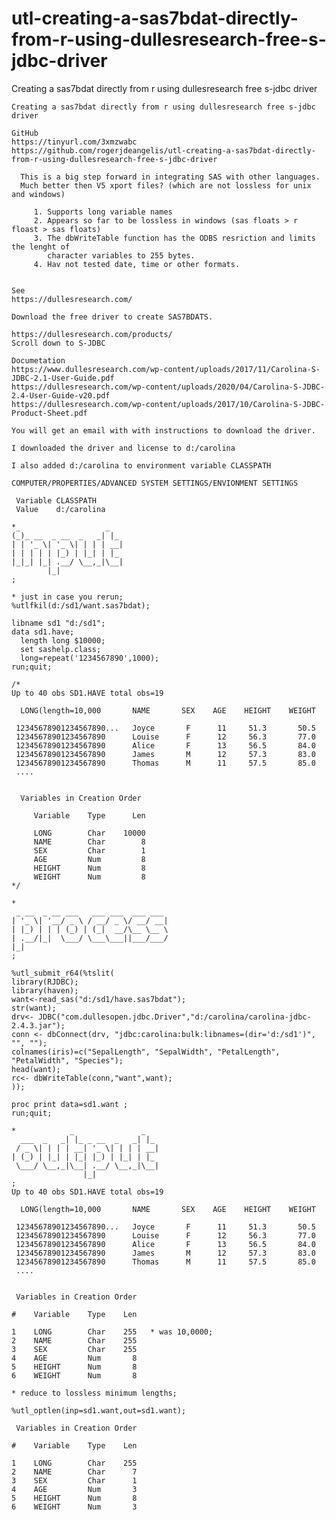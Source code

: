 # utl-creating-a-sas7bdat-directly-from-r-using-dullesresearch-free-s-jdbc-driver
Creating a sas7bdat directly from r using dullesresearch free s-jdbc driver

    Creating a sas7bdat directly from r using dullesresearch free s-jdbc driver

    GitHub
    https://tinyurl.com/3xmzwabc
    https://github.com/rogerjdeangelis/utl-creating-a-sas7bdat-directly-from-r-using-dullesresearch-free-s-jdbc-driver

      This is a big step forward in integrating SAS with other languages.
      Much better then V5 xport files? (which are not lossless for unix and windows)

         1. Supports long variable names
         2. Appears so far to be lossless in windows (sas floats > r floast > sas floats)
         3. The dbWriteTable function has the ODBS resriction and limits the lenght of
            character variables to 255 bytes.
         4. Hav not tested date, time or other formats.


    See
    https://dullesresearch.com/

    Download the free driver to create SAS7BDATS.

    https://dullesresearch.com/products/
    Scroll down to S-JDBC

    Documetation
    https://www.dullesresearch.com/wp-content/uploads/2017/11/Carolina-S-JDBC-2.1-User-Guide.pdf
    https://dullesresearch.com/wp-content/uploads/2020/04/Carolina-S-JDBC-2.4-User-Guide-v20.pdf
    https://dullesresearch.com/wp-content/uploads/2017/10/Carolina-S-JDBC-Product-Sheet.pdf

    You will get an email with with instructions to download the driver.

    I downloaded the driver and license to d:/carolina

    I also added d:/carolina to environment variable CLASSPATH

    COMPUTER/PROPERTIES/ADVANCED SYSTEM SETTINGS/ENVIONMENT SETTINGS

     Variable CLASSPATH
     Value    d:/carolina

    *_                   _
    (_)_ __  _ __  _   _| |_
    | | '_ \| '_ \| | | | __|
    | | | | | |_) | |_| | |_
    |_|_| |_| .__/ \__,_|\__|
            |_|
    ;

    * just in case you rerun;
    %utlfkil(d:/sd1/want.sas7bdat);

    libname sd1 "d:/sd1";
    data sd1.have;
      length long $10000;
      set sashelp.class;
      long=repeat('1234567890',1000);
    run;quit;

    /*
    Up to 40 obs SD1.HAVE total obs=19

      LONG(length=10,000       NAME       SEX    AGE    HEIGHT    WEIGHT

     12345678901234567890...   Joyce       F      11     51.3       50.5
     12345678901234567890      Louise      F      12     56.3       77.0
     12345678901234567890      Alice       F      13     56.5       84.0
     12345678901234567890      James       M      12     57.3       83.0
     12345678901234567890      Thomas      M      11     57.5       85.0
     ....


      Variables in Creation Order

         Variable    Type      Len

         LONG        Char    10000
         NAME        Char        8
         SEX         Char        1
         AGE         Num         8
         HEIGHT      Num         8
         WEIGHT      Num         8
    */

    *
     _ __  _ __ ___   ___ ___  ___ ___
    | '_ \| '__/ _ \ / __/ _ \/ __/ __|
    | |_) | | | (_) | (_|  __/\__ \__ \
    | .__/|_|  \___/ \___\___||___/___/
    |_|
    ;

    %utl_submit_r64(%tslit(
    library(RJDBC);
    library(haven);
    want<-read_sas("d:/sd1/have.sas7bdat");
    str(want);
    drv<- JDBC("com.dullesopen.jdbc.Driver","d:/carolina/carolina-jdbc-2.4.3.jar");
    conn <- dbConnect(drv, "jdbc:carolina:bulk:libnames=(dir='d:/sd1')", "", "");
    colnames(iris)=c("SepalLength", "SepalWidth", "PetalLength", "PetalWidth", "Species");
    head(want);
    rc<- dbWriteTable(conn,"want",want);
    ));

    proc print data=sd1.want ;
    run;quit;

    *            _               _
      ___  _   _| |_ _ __  _   _| |_
     / _ \| | | | __| '_ \| | | | __|
    | (_) | |_| | |_| |_) | |_| | |_
     \___/ \__,_|\__| .__/ \__,_|\__|
                    |_|
    ;
    Up to 40 obs SD1.HAVE total obs=19

      LONG(length=10,000       NAME       SEX    AGE    HEIGHT    WEIGHT

     12345678901234567890...   Joyce       F      11     51.3       50.5
     12345678901234567890      Louise      F      12     56.3       77.0
     12345678901234567890      Alice       F      13     56.5       84.0
     12345678901234567890      James       M      12     57.3       83.0
     12345678901234567890      Thomas      M      11     57.5       85.0
     ....


     Variables in Creation Order

    #    Variable    Type    Len

    1    LONG        Char    255   * was 10,0000;
    2    NAME        Char    255
    3    SEX         Char    255
    4    AGE         Num       8
    5    HEIGHT      Num       8
    6    WEIGHT      Num       8

    * reduce to lossless minimum lengths;

    %utl_optlen(inp=sd1.want,out=sd1.want);

     Variables in Creation Order

    #    Variable    Type    Len

    1    LONG        Char    255
    2    NAME        Char      7
    3    SEX         Char      1
    4    AGE         Num       3
    5    HEIGHT      Num       8
    6    WEIGHT      Num       3

